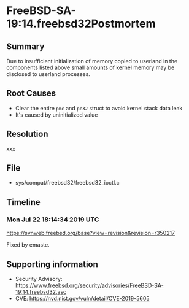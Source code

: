 # FreeBSD-SA-19:14.freebsd32Postmortem

## Summary

Due to insufficient initialization of memory copied to userland in the components listed above small amounts of kernel memory may be disclosed to userland processes.

## Root Causes

* Clear the entire `pmc` and `pc32` struct to avoid kernel stack data leak
* It's caused by uninitialized value

## Resolution

xxx

## File

* sys/compat/freebsd32/freebsd32_ioctl.c

## Timeline

### Mon Jul 22 18:14:34 2019 UTC

https://svnweb.freebsd.org/base?view=revision&revision=r350217

Fixed by emaste.

## Supporting information

* Security Advisory: https://www.freebsd.org/security/advisories/FreeBSD-SA-19:14.freebsd32.asc
* CVE: https://nvd.nist.gov/vuln/detail/CVE-2019-5605
